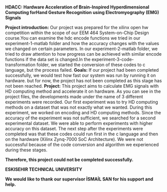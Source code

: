 # 
**HDACC: Hardware Acceleration of Brain-Inspired Hyperdimensional Computing forHand Gesture Recognition using Electromyography (EMG) Signals**

**Project introduction:**
Our project was prepared for the xilinx open hw competition within the scope of our EEM 464 
System-on-Chip Design course.You can examine the hdc encode functions we tried in our 
experiment-1-matlab folder and how the accuracy changes with the values we changed on certain parameters.
In our experiment-2-matlab folder, we tried to draw attention to how progress can be achieved with 
similar encode functions if the data set is changed.In the experiment-3-code-transformation folder, 
we started the conversion of these codes to c language, but the process failed.
**Goals:**
If our project had been completed successfully, we would test how fast our system was run by running it 
on hardware. but for now, the project has not been completed as this stage has not been reached.
**Project:** 
This project aims to calculate EMG signals with HD computing method and accelerate it on hardware.
As you can see in the project files, the developments made under the name of 3 different experiments 
were recorded. Our first experiment was to try HD computing methods on a dataset that was not 
exactly what we wanted. During this experiment, we worked on encoding and HD computing methods. 
Since the accuracy of the experiment was not sufficient, we searched for a second experimental dataset. 
We were able to perform experiments with higher accuracy on this dataset. The next step after the 
experiments were completed was that these codes could run first in the c language and then on the 
hardware (Xilinx Zynq-7000 SoC Architecture). We were not successful because of the code conversion 
and algorithm we experienced during these stages. 

**Therefore, this project could not be completed successfully.**

**ESKISEHIR TECHNICAL UNIVERSITY**

**We would like to thank our supervisor İSMAİL SAN for his support and help.**
